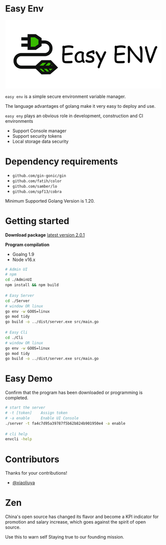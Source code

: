 # Easy Env

![image text](images/logo_2.png)

`easy env` is a simple secure environment variable manager.

The language advantages of golang make it very easy to deploy and use.

`easy eny` plays an obvious role in development, construction and CI environments

- Support Console manager
- Support security tokens
- Local storage data security

# Dependency requirements

- `github.com/gin-gonic/gin`
- `github.com/fatih/color`
- `github.com/samber/lo`
- `github.com/spf13/cobra`

Minimum Supported Golang Version is 1.20.


# Getting started

**Download package**
[latest version 2.0.1](https://github.com/xxscloud5722/easy_env/releases)

**Program compilation**
- Goalng 1.9
- Node v16.x

```bash
# Admin UI
# npm
cd ./AdminUI
npm install && npm build

# Easy Server
cd ./Server
# window OR linux
go env -w GOOS=linux
go mod tidy
go build -o ../dist/server.exe src/main.go

# Easy Cli
cd ./Cli
# window OR linux
go env -w GOOS=linux
go mod tidy
go build -o ../dist/server.exe src/main.go
```



# Easy Demo
Confirm that the program has been downloaded or programming is completed.

```bash
# start the server
# -t [token]    Assign token
# -a enable     Enable UI Console
./server -t fa4c7d95a39787f5b62b824b901950e4 -a enable

# cli help
envcli -help

```

# Contributors

Thanks for your contributions!

- [@xiaoliuya](https://github.com/xxscloud5722/)


# Zen
China's open source has changed its flavor and become a KPI indicator for promotion and salary increase, which goes against the spirit of open source.

Use this to warn self Staying true to our founding mission.